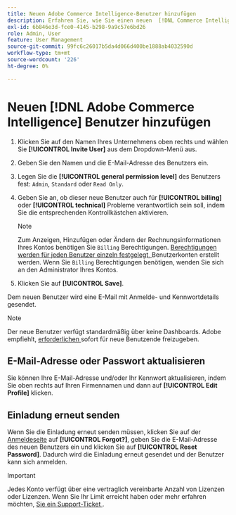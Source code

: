 ```yaml
---
title: Neuen Adobe Commerce Intelligence-Benutzer hinzufügen
description: Erfahren Sie, wie Sie einen neuen  [!DNL Commerce Intelligence]  hinzufügen und Ihren Benutzernamen oder Ihr Kennwort aktualisieren.
exl-id: 6b846e3d-fce0-4145-b298-9a9c57e6bd26
role: Admin, User
feature: User Management
source-git-commit: 99fc6c26017b5da4d066d400be1888ab4032590d
workflow-type: tm+mt
source-wordcount: '226'
ht-degree: 0%

---
```


# Neuen [!DNL Adobe Commerce Intelligence] Benutzer hinzufügen

1. Klicken Sie auf den Namen Ihres Unternehmens oben rechts und wählen Sie **[!UICONTROL Invite User]** aus dem Dropdown-Menü aus.
1. Geben Sie den Namen und die E-Mail-Adresse des Benutzers ein.
1. Legen Sie die **[!UICONTROL general permission level]** des Benutzers fest: `Admin`, `Standard` oder `Read Only`.
1. Geben Sie an, ob dieser neue Benutzer auch für **[!UICONTROL billing]** oder **[!UICONTROL technical]** Probleme verantwortlich sein soll, indem Sie die entsprechenden Kontrollkästchen aktivieren.

   >[!NOTE]
   >
   >Zum Anzeigen, Hinzufügen oder Ändern der Rechnungsinformationen Ihres Kontos benötigen Sie `Billing` Berechtigungen. [Berechtigungen werden für jeden Benutzer einzeln festgelegt, ](../../administrator/user-management/user-management.md) Benutzerkonten erstellt werden. Wenn Sie `Billing` Berechtigungen benötigen, wenden Sie sich an den Administrator Ihres Kontos.

1. Klicken Sie auf **[!UICONTROL Save]**.

Dem neuen Benutzer wird eine E-Mail mit Anmelde- und Kennwortdetails gesendet.

>[!NOTE]
>
>Der neue Benutzer verfügt standardmäßig über keine Dashboards. Adobe empfiehlt, [ erforderlichen ](../../data-user/dashboards/share-dashboard-with-users.md) sofort für neue Benutzende freizugeben.

## E-Mail-Adresse oder Passwort aktualisieren

Sie können Ihre E-Mail-Adresse und/oder Ihr Kennwort aktualisieren, indem Sie oben rechts auf Ihren Firmennamen und dann auf **[!UICONTROL Edit Profile]** klicken.

## Einladung erneut senden

Wenn Sie die Einladung erneut senden müssen, klicken Sie auf der [Anmeldeseite](https://dashboard.rjmetrics.com/v2/session/create) auf **[!UICONTROL Forgot?]**, geben Sie die E-Mail-Adresse des neuen Benutzers ein und klicken Sie auf **[!UICONTROL Reset Password]**. Dadurch wird die Einladung erneut gesendet und der Benutzer kann sich anmelden.

>[!IMPORTANT]
>
>Jedes Konto verfügt über eine vertraglich vereinbarte Anzahl von Lizenzen oder Lizenzen. Wenn Sie Ihr Limit erreicht haben oder mehr erfahren möchten, [ Sie ein Support-Ticket ](https://experienceleague.adobe.com/docs/commerce-knowledge-base/kb/troubleshooting/miscellaneous/mbi-service-policies.html).
